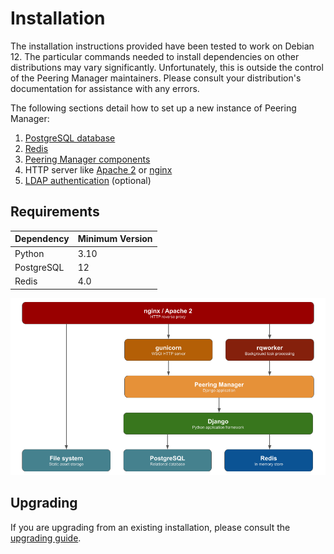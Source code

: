 # Installation

The installation instructions provided have been tested to work on Debian 12.
The particular commands needed to install dependencies on other distributions
may vary significantly. Unfortunately, this is outside the control of the
Peering Manager maintainers. Please consult your distribution's documentation
for assistance with any errors.

The following sections detail how to set up a new instance of Peering Manager:

1. [PostgreSQL database](1-postgresql.md)
1. [Redis](2-redis.md)
3. [Peering Manager components](3-peering-manager.md)
4. HTTP server like [Apache 2](4a-apache2.md) or [nginx](4b-nginx.md)
6. [LDAP authentication](5a-ldap.md) (optional)

## Requirements

| Dependency | Minimum Version |
|------------|-----------------|
| Python     | 3.10            |
| PostgreSQL | 12              |
| Redis      | 4.0             |

![Peering Manager application stack](../media/setup/application_stack.png)

## Upgrading

If you are upgrading from an existing installation, please consult the
[upgrading guide](upgrading.md).
